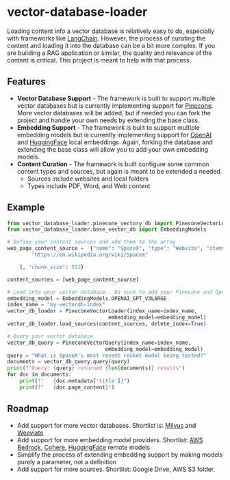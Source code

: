 # vector-database-loader
Loading content info a vector database is relatively easy to do, especially with frameworks like [LangChain](https://www.langchain.com/).
However, the process of curating the content and loading it into the database can be a bit more complex.  If you are building 
a RAG application or similar, the quality and relevance of the content is critical.  This project is meant to help with that process.



## Features
- **Vector Database Support** - The framework is built to support multiple vector databases but is currently implementing support for [Pinecone](https://www.pinecone.io/).
More vector databases will be added, but if needed you can fork the project and handle your own needs by extending the base class.  
- **Embedding Support** - The framework is built to support multiple embedding models but is currently implementing support for [OpenAI](https://platform.openai.com/docs/guides/embeddings) and [HuggingFace](https://huggingface.co/models?other=embeddings) local embeddings.
Again, forking the database and extending the base class will allow you to add your own embedding models.
- **Content Curation** - The framework is built configure some common content types and sources, but again is meant to be extended a needed.
  - Sources include websites and local folders
  - Types include PDF, Word, and Web content

## Example
```python
from vector_database_loader.pinecone_vectory_db import PineconeVectorLoader, PineconeVectorQuery
from vector_database_loader.base_vector_db import EmbeddingModels

# Define your content sources and add them to the array
web_page_content_source =  {"name": "SpaceX", "type": "Website", "items": [
        "https://en.wikipedia.org/wiki/SpaceX"

    ], "chunk_size": 512}

content_sources = [web_page_content_source]

# Load into your vector database.  Be sure to add your Pinecone and OpenAI API keys to your .env file
embedding_model = EmbeddingModels.OPENAI_GPT_V3LARGE
index_name = "my-vectordb-index"
vector_db_loader = PineconeVectorLoader(index_name=index_name,
                                 embedding_model=embedding_model)
vector_db_loader.load_sources(content_sources, delete_index=True)

# Query your vector database
vector_db_query = PineconeVectorQuery(index_name=index_name,
                                embedding_model=embedding_model)
query = "What is SpaceX's most recent rocket model being tested?"
documents = vector_db_query.query(query)
print(f"Query: {query} returned {len(documents)} results")
for doc in documents:
    print(f"   {doc.metadata['title']}")
    print(f"   {doc.page_content}")
```

## Roadmap
- Add support for more vector databases.  Shortlist is: [Milvus](https://milvus.io/) and [Weaviate](https://weaviate.io/)
- Add support for more embedding model providers. Shortlist: [AWS Bedrock](https://aws.amazon.com/bedrock/), [Cohere](https://cohere.com/embed), [HuggingFace](https://huggingface.co/models?other=embeddings) remote models
- Simplify the process of extending embedding support by making models purely a parameter, not a definition
- Add support for more sources.  Shortlist: Google Drive, AWS S3 folder.  


